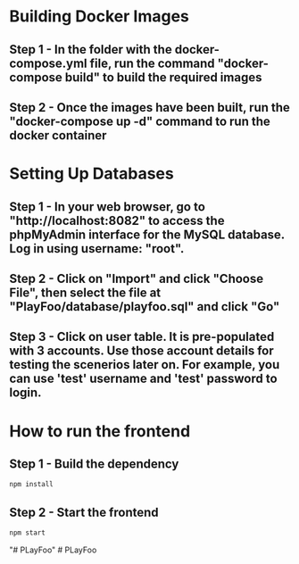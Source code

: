 # Building Docker Images

## Step 1 - In the folder with the docker-compose.yml file, run the command "docker-compose build" to build the required images

## Step 2 - Once the images have been built, run the "docker-compose up -d" command to run the docker container

# Setting Up Databases

## Step 1 - In your web browser, go to "http://localhost:8082" to access the phpMyAdmin interface for the MySQL database. Log in using username: "root".

## Step 2 - Click on "Import" and click "Choose File", then select the file at "PlayFoo/database/playfoo.sql" and click "Go"

## Step 3 - Click on user table. It is pre-populated with 3 accounts. Use those account details for testing the scenerios later on. For example, you can use 'test' username and 'test' password to login.

# How to run the frontend

## Step 1 - Build the dependency

```bash
npm install
```

## Step 2 - Start the frontend

```bash
npm start
```
"# PLayFoo" 
#   P L a y F o o  
 